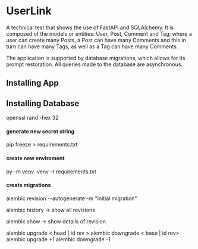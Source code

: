 # UserLink
A technical test that shows the use of FastAPI and SQLAlchemy. It is composed of the models or entities: User, Post, Comment and Tag; where a user can create many Posts, a Post can have many Comments and this in turn can have many Tags, as well as a Tag can have many Comments.

The application is supported by database migrations, which allows for its prompt restoration. All queries made to the database are asynchronous. 

## Installing App 


## Installing Database

openssl rand -hex 32

#### generate new secret string
pip freeze > requirements.txt

#### create new enviroment
py -m venv .venv -r requirements.txt

#### create migrations
alembic revision --autogenerate -m "Initial migration"

alembic history -> show all revisions

alembic show <id revisions> -> show details of revision

alembic upgrade < head | id rev >
alembic downgrade < base | id rev>
alembic upgrade +1
alembic downgrade -1




